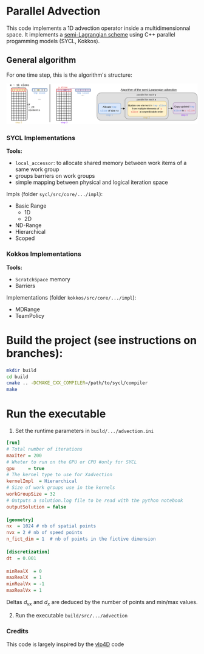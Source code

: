 # Parallel Advection

This code implements a 1D advection operator inside a multidimensionnal space. It implements a [semi-Lagrangian scheme](https://en.wikipedia.org/wiki/Semi-Lagrangian_scheme) using C++ parallel progamming models (SYCL, Kokkos).

## General algorithm
For one time step, this is the algorithm's structure:

![Advection process](docs/fig/AdvectionProcess.png)

### SYCL Implementations
**Tools:**
- `local_accessor`: to allocate shared memory between work items of a same work group
- groups barriers on work groups
- simple mapping between physical and logical iteration space

Impls (folder `sycl/src/core/.../impl`):
- Basic Range
  - 1D
  - 2D
- ND-Range
- Hierarchical
- Scoped

### Kokkos Implementations
**Tools:**
- `ScratchSpace` memory
- Barriers

Implementations (folder `kokkos/src/core/.../impl`):
- MDRange
- TeamPolicy


# Build the project (see instructions on branches):
```sh
mkdir build
cd build
cmake .. -DCMAKE_CXX_COMPILER=/path/to/sycl/compiler
make
```
# Run the executable
1. Set the runtime parameters in `build/.../advection.ini`

```ini
[run]
# Total number of iterations
maxIter = 200
# Wheter to run on the GPU or CPU #only for SYCL
gpu     = true
# The kernel type to use for Xadvection
kernelImpl  = Hierarchical  
# Size of work groups use in the kernels
workGroupSize = 32
# Outputs a solution.log file to be read with the python notebook
outputSolution = false

[geometry]
nx  = 1024 # nb of spatial points
nvx = 2 # nb of speed points
n_fict_dim = 1  # nb of points in the fictive dimension

[discretization]
dt  = 0.001

minRealX  = 0
maxRealX  = 1
minRealVx = -1
maxRealVx = 1
```

Deltas $d_{vx}$ and $d_x$ are deduced by the number of points and min/max values.

2. Run the executable `build/src/.../advection`


### Credits
This code is largely inspired by the [vlp4D](https://github.com/yasahi-hpc/vlp4d) code
